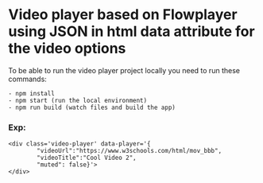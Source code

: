 # Video player based on Flowplayer using JSON in html data attribute for the video options

To be able to run the video player project locally you need to run these commands:
 ```
 - npm install
 - npm start (run the local environment)
 - npm run build (watch files and build the app)
 ```
### Exp: 

```
<div class='video-player' data-player='{
        "videoUrl":"https://www.w3schools.com/html/mov_bbb",
        "videoTitle":"Cool Video 2",
        "muted": false}'>
</div>
```                  
